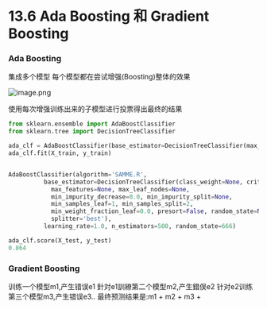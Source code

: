# 13.6 Ada Boosting 和 Gradient Boosting

### Ada Boosting
集成多个模型
每个模型都在尝试增强(Boosting)整体的效果

![image.png](https://upload-images.jianshu.io/upload_images/7220971-2461acfc968b4b29.png?imageMogr2/auto-orient/strip%7CimageView2/2/w/1240)

使用每次增强训练出来的子模型进行投票得出最终的结果


```python
from sklearn.ensemble import AdaBoostClassifier
from sklearn.tree import DecisionTreeClassifier

ada_clf = AdaBoostClassifier(base_estimator=DecisionTreeClassifier(max_depth=2), n_estimators=500, random_state=666)
ada_clf.fit(X_train, y_train)


AdaBoostClassifier(algorithm='SAMME.R',
          base_estimator=DecisionTreeClassifier(class_weight=None, criterion='gini', max_depth=2,
            max_features=None, max_leaf_nodes=None,
            min_impurity_decrease=0.0, min_impurity_split=None,
            min_samples_leaf=1, min_samples_split=2,
            min_weight_fraction_leaf=0.0, presort=False, random_state=None,
            splitter='best'),
          learning_rate=1.0, n_estimators=500, random_state=666)

ada_clf.score(X_test, y_test)
0.864
```

### Gradient Boosting
训练一个模型m1,产生错误e1
針対e1訓繚第二个模型m2,产生錯俣e2
针对e2训练第三个模型m3,产生错误e3..
最终预测结果是:m1 + m2 + m3 +